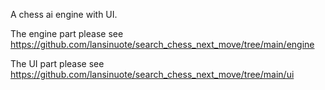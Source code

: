 A chess ai engine with UI.

The engine part please see <link>https://github.com/lansinuote/search_chess_next_move/tree/main/engine</link>

The UI part please see <link>https://github.com/lansinuote/search_chess_next_move/tree/main/ui</link>
